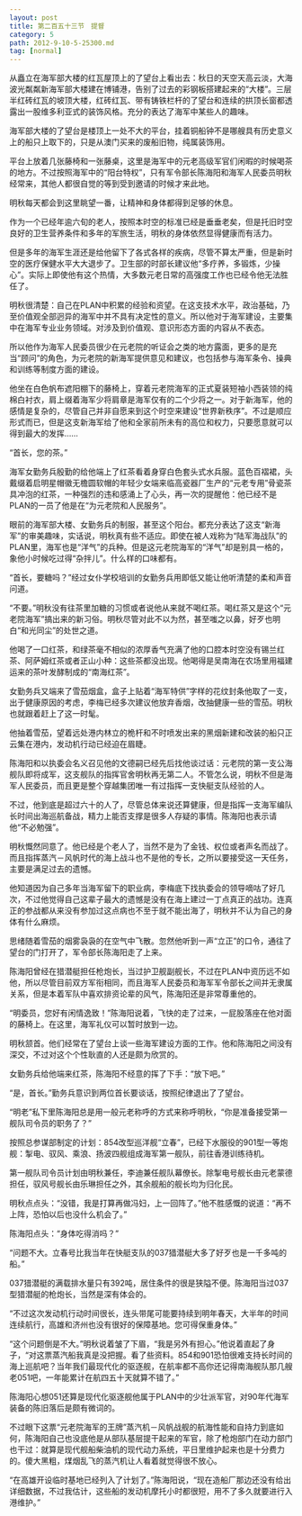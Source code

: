 ```yaml
---
layout: post
title: 第二百五十三节　提督
category: 5
path: 2012-9-10-5-25300.md
tag: [normal]
---
```


从矗立在海军部大楼的红瓦屋顶上的了望台上看出去：秋日的天空天高云淡，大海波光粼粼新海军部大楼建在博铺港，告别了过去的彩钢板搭建起来的“大楼”。三层半红砖红瓦的坡顶大楼，红砖红瓦、带有铸铁栏杆的了望台和连续的拱顶长窗都透露出一股维多利亚式的装饰风格。充分的表达了海军中某些人的趣味。

海军部大楼的了望台是楼顶上一处不大的平台，挂着铜船钟不是哪艘具有历史意义上的船只上取下的，只是从澳门买来的废船旧物，纯属装饰用。

平台上放着几张藤椅和一张藤桌，这里是海军中的元老高级军官们闲暇的时候喝茶的地方。不过按照海军中的“阳台特权”，只有军令部长陈海阳和海军人民委员明秋经常来，其他人都很自觉的等到受到邀请的时候才来此地。

明秋每天都会到这里眺望一番，让精神和身体都得到足够的休息。

作为一个已经年逾六旬的老人，按照本时空的标准已经是垂垂老矣，但是托旧时空良好的卫生营养条件和多年的军旅生活，明秋的身体依然显得健康而有活力。

但是多年的海军生涯还是给他留下了各式各样的疾病，尽管不算太严重，但是新时空的医疗保健水平大大退步了。卫生部的时部长建议他“多疗养，多锻炼，少操心”。实际上即使他有这个热情，大多数元老日常的高强度工作也已经令他无法胜任了。

明秋很清楚：自己在PLAN中积累的经验和资望。在这支技术水平，政治基础，乃至价值观全部迥异的海军中并不具有决定性的意义。所以他对于海军建设，主要集中在海军专业业务领域。对涉及到价值观、意识形态方面的内容从不表态。

所以他作为海军人民委员很少在元老院的听证会之类的地方露面，更多的是充当“顾问”的角色，为元老院的新海军提供意见和建议，也包括参与海军条令、操典和训练等制度方面的建设。

他坐在白色帆布遮阳棚下的藤椅上，穿着元老院海军的正式夏装短袖小西装领的纯棉白衬衣，肩上缀着海军少将肩章是海军仅有的二个少将之一。对于新海军，他的感情是复杂的，尽管自己并非自愿来到这个时空来建设“世界新秩序”。不过是顺应形式而已，但是这支新海军给了他和全家前所未有的高位和权力，只要愿意就可以得到最大的发挥……

“首长，您的茶。”

海军女勤务兵殷勤的给他端上了红茶看着身穿白色套头式水兵服。蓝色百褶裙，头戴缀着启明星帽徽无檐圆软帽的年轻少女端来临高瓷器厂生产的“元老专用”骨瓷茶具冲泡的红茶，一种强烈的违和感涌上了心头，再一次的提醒他：他已经不是PLAN的一员了他是在“为元老院和人民服务”。

眼前的海军部大楼、女勤务兵的制服，甚至这个阳台。都充分表达了这支“新海军”的审美趣味，实话说，明秋真有些不适应。即使在被人戏称为“陆军海战队”的PLAN里，海军也是“洋气”的兵种。但是这元老院海军的“洋气”却是别具一格的，象他小时候吃过得“杂拌儿”。什么样的口味都有。

“首长，要糖吗？”经过女仆学校培训的女勤务兵用即低又能让他听清楚的柔和声音问道。

“不要。”明秋没有往茶里加糖的习惯或者说他从来就不喝红茶。喝红茶又是这个“元老院海军”搞出来的新习俗。明秋尽管对此不以为然，甚至嗤之以鼻，好歹也明白“和光同尘”的处世之道。

他喝了一口红茶，和绿茶毫不相似的浓厚香气充满了他的口腔本时空没有锡兰红茶、阿萨姆红茶或者正山小种：这些茶都没出现。他喝得是吴南海在农场里用福建运来的茶叶发酵制成的“南海红茶”。

女勤务兵又端来了雪茄烟盒，盒子上贴着“海军特供”字样的花纹封条他取了一支，出于健康原因的考虑，李梅已经多次建议他放弃香烟，改抽健康一些的雪茄。明秋也就跟着赶上了这一时髦。

他抽着雪茄，望着远处港内林立的桅杆和不时喷发出来的黑烟新建和改装的船只正云集在港内，发动机行动已经迫在眉睫。

陈海阳和以执委会名义召见他的文德嗣已经先后找他谈过话：元老院的第一支公海舰队即将成军，这支舰队的指挥官舍明秋再无第二人。不管怎么说，明秋不但是海军人民委员，而且更是整个穿越集团唯一有过指挥一支快艇支队经验的人。

不过，他到底是超过六十的人了，尽管总体来说还算健康，但是指挥一支海军编队长时间出海巡航备战，精力上能否支撑是很多人存疑的事情。陈海阳也表示请他“不必勉强”。

明秋慨然同意了。他已经是个老人了，当然不是为了金钱、权位或者声名而战了。而且指挥蒸汽－风帆时代的海上战斗也不是他的专长，之所以要接受这一天任务，主要是满足过去的遗憾。

他知道因为自己多年当海军留下的职业病，李梅底下找执委会的领导嘀咕了好几次，不过他觉得自己这辈子最大的遗憾是没有在海上建过一丁点真正的战功。连真正的参战都从来没有参加过这点病也不至于就不能出海了，明秋并不认为自己的身体有什么麻烦。

思绪随着雪茄的烟雾袅袅的在空气中飞散。忽然他听到一声“立正”的口令，通往了望台的门打开了，军令部长陈海阳走了上来。

陈海阳曾经在猎潜艇担任枪炮长，当过护卫舰副舰长，不过在PLAN中资历远不如他，所以尽管目前双方军衔相同，而且海军人民委员和海军军令部长之间并无隶属关系，但是本着军队中喜欢排资论辈的风气，陈海阳还是非常尊重他的。

“明委员，您好有闲情逸致！”陈海阳说着，飞快的走了过来，一屁股落座在他对面的藤椅上。在这里，海军礼仪可以暂时放到一边。

明秋颔首。他们经常在了望台上谈一些海军建设方面的工作。他和陈海阳之间没有深交，不过对这个个性耿直的人还是颇为欣赏的。

女勤务兵给他端来红茶，陈海阳不经意的挥了下手：“放下吧。”

“是，首长。”勤务兵意识到两位首长要谈话，按照纪律退出了了望台。

“明老”私下里陈海阳总是用一般元老称呼的方式来称呼明秋，“你是准备接受第一舰队司令员的职务了？”

按照总参谋部制定的计划：854改型巡洋舰“立春”，已经下水服役的901型一等炮舰：掣电、驭风、乘浪、扬波四舰组成海军第一舰队，前往香港训练待机。

第一舰队司令员计划由明秋兼任，李迪兼任舰队幕僚长。除掣电号舰长由元老蒙德担任，驭风号舰长由乐琳担任之外，其余舰船的舰长均为归化民。

明秋点点头：“没错，我是打算再做冯妇，上一回阵了。”他不胜感慨的说道：“再不上阵，恐怕以后也没什么机会了。”

陈海阳点头：“身体吃得消吗？”

“问题不大。立春号比我当年在快艇支队的037猎潜艇大多了好歹也是一千多吨的船。”

037猎潜艇的满载排水量只有392吨，居住条件的很是狭隘不便。陈海阳当过037型猎潜艇的枪炮长，当然是深有体会的。

“不过这次发动机行动时间很长，连头带尾可能要持续到明年春天，大半年的时间连续航行，高雄和济州也没有很好的保障基地。您可得保重身体。”

“这个问题倒是不大。”明秋说着皱了下眉，“我是另外有担心。”他说着直起了身子，“对这票蒸汽船我真是没把握。看了些资料。854和901恐怕很难支持长时间的海上巡航吧？当年我们最现代化的驱逐舰，在航率都不高你还记得南海舰队那几艘老051吧，一年能累计在航四五十天就算不错了。”

陈海阳心想051还算是现代化驱逐舰他属于PLAN中的少壮派军官，对90年代海军装备的陈旧落后是颇有微词的。

不过眼下这票“元老院海军的王牌”蒸汽机－风帆战舰的航海性能和自持力到底如何，陈海阳自己也没底他是从部队基层提干起来的军官，除了枪炮部门在动力部门也干过：就算是现代舰船柴油机的现代动力系统，平日里维护起来也是十分费力的。傻大黑粗，煤烟乱飞的蒸汽机让人看着就觉得很不放心。

“在高雄开设临时基地已经列入了计划了。”陈海阳说，“现在造船厂那边还没有给出详细数据，不过我估计，这些船的发动机摩托小时都很短，用不了多久就要进行入港维护。”
